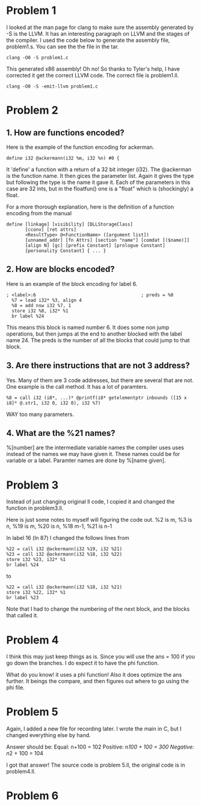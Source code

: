 # Problem 1
I looked at the man page for clang to make sure the assembly generated by -S is the LLVM. It has an interesting paragraph on LLVM and the stages of the compiler. I used the code below to generate the assembly file, problem1.s. You can see the the file in the tar.

`clang -O0 -S problem1.c`

This generated x86 assembly! Oh no! So thanks to Tyler's help, I have corrected it get the correct LLVM code. The correct file is problem1.ll.

`clang -O0 -S -emit-llvm problem1.c`

# Problem 2
## 1. How are functions encoded?
Here is the example of the function encoding for ackerman.

`define i32 @ackermann(i32 %m, i32 %n) #0 {`

It 'define' a function with a return of a 32 bit integer (i32). The @ackerman is the function name. It then gices the parameter list. Again it gives the type but following the type is the name it gave it. Each of the parameters in this case are 32 ints, but in the floatfun() one is a "float" which is (shockingly) a float.

For a more thorough explanation, here is the definition of a function encoding from the manual

```
define [linkage] [visibility] [DLLStorageClass]
       [cconv] [ret attrs]
       <ResultType> @<FunctionName> ([argument list])
       [unnamed_addr] [fn Attrs] [section "name"] [comdat [($name)]]
       [align N] [gc] [prefix Constant] [prologue Constant]
       [personality Constant] { ... }
```

## 2. How are blocks encoded?
Here is an example of the block encoding for label 6.

```
; <label>:6                                       ; preds = %0
  %7 = load i32* %3, align 4
  %8 = add nsw i32 %7, 1
  store i32 %8, i32* %1
  br label %24
```

This means this block is named number 6. It does some non jump operations, but then jumps at the end to another blocked with the label name 24. The preds is the number of all the blocks that could jump to that block.

## 3. Are there instructions that are not 3 address?
Yes. Many of them are 3 code addresses, but there are several that are not. One example is the call method. It has a lot of paramters.

`%8 = call i32 (i8*, ...)* @printf(i8* getelementptr inbounds ([15 x i8]* @.str1, i32 0, i32 0), i32 %7)`

WAY too many parameters.

## 4. What are the %21 names?
%[number] are the intermediate variable names the compiler uses uses instead of the names we may have given it. These names could be for variable or a label. Paramter names are done by %[name given].

# Problem 3
Instead of just changing original ll code, I copied it and changed the function in problem3.ll.

Here is just some notes to myself will figuring the code out.
%2 is m, %3 is n, %19 is m, %20 is n, %18 m-1, %21 is n-1

In label 16 (ln 87) I changed the follows lines from

```
%22 = call i32 @ackermann(i32 %19, i32 %21)
%23 = call i32 @ackermann(i32 %18, i32 %22)
store i32 %23, i32* %1
br label %24
```

to

```
%22 = call i32 @ackermann(i32 %18, i32 %21)
store i32 %22, i32* %1
br label %23
```

Note that I had to change the numbering of the next block, and the blocks that called it.

# Problem 4
I think this may just keep things as is. Since you will use the ans = 100 if you go down the branches. I do expect it to have the phi function.

What do you know! it uses a phi function! Also it does optimize the ans further. It beings the compare, and then figures out where to go using the phi file.

# Problem 5
Again, I added a new file for recording later. I wrote the main in C, but I changed everything else by hand.

Answer should be:
Equal:      n+100 = 102
Positive:   n*100 + 100 = 300
Negative:   n*2 + 100 = 104

I got that answer! The source code is problem 5.ll, the original code is in problem4.ll.

# Problem 6
